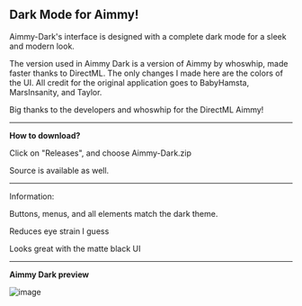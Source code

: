 Dark Mode for Aimmy!
---------------------
Aimmy-Dark's interface is designed with a complete dark mode for a sleek and modern look.

The version used in Aimmy Dark is a version of Aimmy by whoswhip, made faster thanks to DirectML. The only changes I made here are the colors of the UI.
All credit for the original application goes to BabyHamsta, MarsInsanity, and Taylor.

Big thanks to the developers and whoswhip for the DirectML Aimmy!

_________________________________________________________

**How to download?**

Click on "Releases", and choose Aimmy-Dark.zip

Source is available as well.

_________________________________________________________
Information:


Buttons, menus, and all elements match the dark theme.


Reduces eye strain I guess


Looks great with the matte black UI

________________________________________________________

**Aimmy Dark preview**

![image](https://github.com/user-attachments/assets/a4ba5d96-067e-43ef-a293-fb9fcdbb0920)

